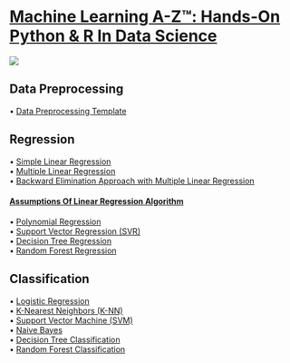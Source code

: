 # [Machine Learning A-Z™: Hands-On Python & R In Data Science](https://www.udemy.com/machinelearning/)
![](https://github.com/Amgd2112/Machine-Learning-A-Z-On-Python-In-Data-Science/blob/master/Course%20Picture.jpg)
## Data Preprocessing
• [Data Preprocessing Template](https://github.com/Amgd2112/Machine-Learning-A-Z-Hands-On-Python-R-In-Data-Science/blob/master/Data%20Preprocessing/Data%20Preprocessing.ipynb)</br>

## Regression
• [Simple Linear Regression](https://github.com/Amgd2112/Machine-Learning-A-Z-Hands-On-Python-R-In-Data-Science_Python-Implementation/blob/master/Regression/Simple%20Linear%20Regression/simple_linear_regression.ipynb)</br>
• [Multiple Linear Regression](https://github.com/Amgd2112/Machine-Learning-A-Z-Hands-On-Python-R-In-Data-Science_Python-Implementation/blob/master/Regression/Multiple%20Linear%20Regression/multiple_linear_regression.ipynb)</br>
• [Backward Elimination Approach with Multiple Linear Regression](https://github.com/Amgd2112/Machine-Learning-A-Z-Hands-On-Python-R-In-Data-Science_Python-Implementation/blob/master/Regression/Multiple%20Linear%20Regression/Backward%20Elimination%20Approach.ipynb)</br>
#### [Assumptions Of Linear Regression Algorithm](https://towardsdatascience.com/assumptions-of-linear-regression-algorithm-ed9ea32224e1)
• [Polynomial Regression](https://github.com/Amgd2112/Machine-Learning-A-Z-Hands-On-Python-R-In-Data-Science_Python-Implementation/blob/master/Regression/Polynomial%20Regression/polynomial_regression.ipynb)</br>
• [Support Vector Regression (SVR)](https://github.com/Amgd2112/Machine-Learning-A-Z-Hands-On-Python-R-In-Data-Science_Python-Implementation/blob/master/Regression/Support%20Vector%20Regression%20(SVR)/svr.ipynb)</br>
• [Decision Tree Regression](https://github.com/Amgd2112/Machine-Learning-A-Z-Hands-On-Python-R-In-Data-Science_Python-Implementation/blob/master/Regression/Decision%20Tree%20Regression/decision_tree_regression.ipynb)</br>
• [Random Forest Regression](https://github.com/Amgd2112/Machine-Learning-A-Z-Hands-On-Python-R-In-Data-Science_Python-Implementation/blob/master/Regression/Random%20Forest%20Regression/random_forest_regression.ipynb)</br>

## Classification
• [Logistic Regression](https://github.com/Amgd2112/Machine-Learning-A-Z-Hands-On-Python-R-In-Data-Science_Python-Implementation/blob/master/Classification/Logistic%20Regression/logistic_regression.ipynb)</br>
• [K-Nearest Neighbors (K-NN)](https://github.com/Amgd2112/Machine-Learning-A-Z-Hands-On-Python-R-In-Data-Science_Python-Implementation/blob/master/Classification/K-Nearest%20Neighbors%20(K-NN)/knn.ipynb)</br>
• [Support Vector Machine (SVM)](https://github.com/Amgd2112/Machine-Learning-A-Z-Hands-On-Python-R-In-Data-Science_Python-Implementation/blob/master/Classification/Support%20Vector%20Machine%20(SVM)/svm.ipynb)</br>
• [Naive Bayes](https://github.com/Amgd2112/Machine-Learning-A-Z-Hands-On-Python-R-In-Data-Science_Python-Implementation/blob/master/Classification/Naive%20Bayes/naive_bayes.ipynb)</br>
• [Decision Tree Classification](https://github.com/Amgd2112/Machine-Learning-A-Z-Hands-On-Python-R-In-Data-Science_Python-Implementation/blob/master/Classification/Decision%20Tree%20Classification/decision_tree.ipynb)</br>
• [Random Forest Classification](https://github.com/Amgd2112/Machine-Learning-A-Z-Hands-On-Python-R-In-Data-Science_Python-Implementation/blob/master/Classification/Random%20Forest%20Classification/random_forest.ipynb)</br>


<!-- • []()</br> -->